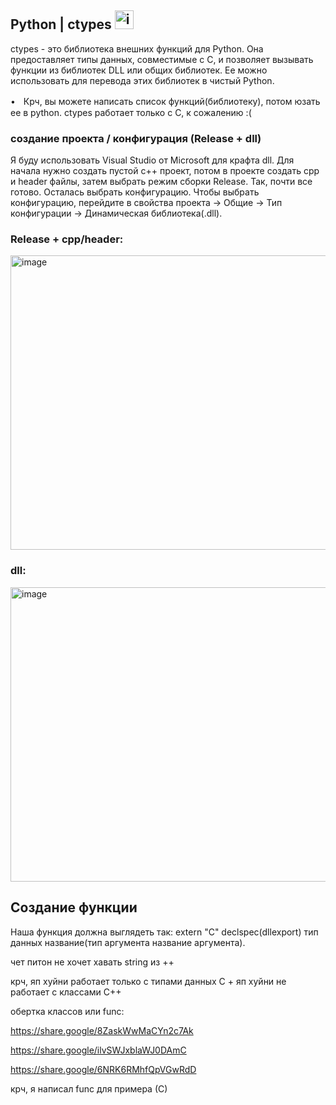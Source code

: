 ## Python | ctypes <img width="30" height="30" alt="image" src="https://github.com/user-attachments/assets/4dd8fa6b-cdfd-4087-960a-4a2fbb8c8590" />

ctypes  - это библиотека внешних функций для Python. Она предоставляет типы данных, совместимые с C, и позволяет вызывать функции из библиотек DLL или общих библиотек. Ее можно использовать для перевода этих библиотек в чистый Python.

•ㅤКрч, вы можете написать список функций(библиотеку), потом юзать ее в python. ctypes работает только с С, к сожалению :(

### создание проекта / конфигурация (Release + dll)

Я буду использовать Visual Studio от Microsoft для крафта dll. Для начала нужно создать пустой с++ проект, потом в проекте создать cpp и header файлы, затем выбрать режим сборки Release. Так, почти все готово. Осталась выбрать конфигурацию. Чтобы выбрать конфигурацию, перейдите в свойства проекта -> Общие -> Тип конфигурации -> Динамическая библиотека(.dll).

### Release + cpp/header:

<img width="1280" height="471" alt="image" src="https://github.com/user-attachments/assets/d42e7c89-7cd5-489d-bb22-18604f48bfaf" />

### dll: 

<img width="1280" height="471" alt="image" src="https://github.com/user-attachments/assets/eda18678-4df4-4b92-90aa-8a6714dc5300" />

## Создание функции

Наша функция должна выглядеть так: extern "C" declspec(dllexport) тип данных название(тип аргумента название аргумента).

чет питон не хочет хавать string из ++

крч, яп хуйни работает только с типами данных С + яп хуйни не работает с классами С++

обертка классов или func: 

https://share.google/8ZaskWwMaCYn2c7Ak

https://share.google/ilvSWJxblaWJ0DAmC

https://share.google/6NRK6RMhfQpVGwRdD

крч, я написал func для примера (С)
